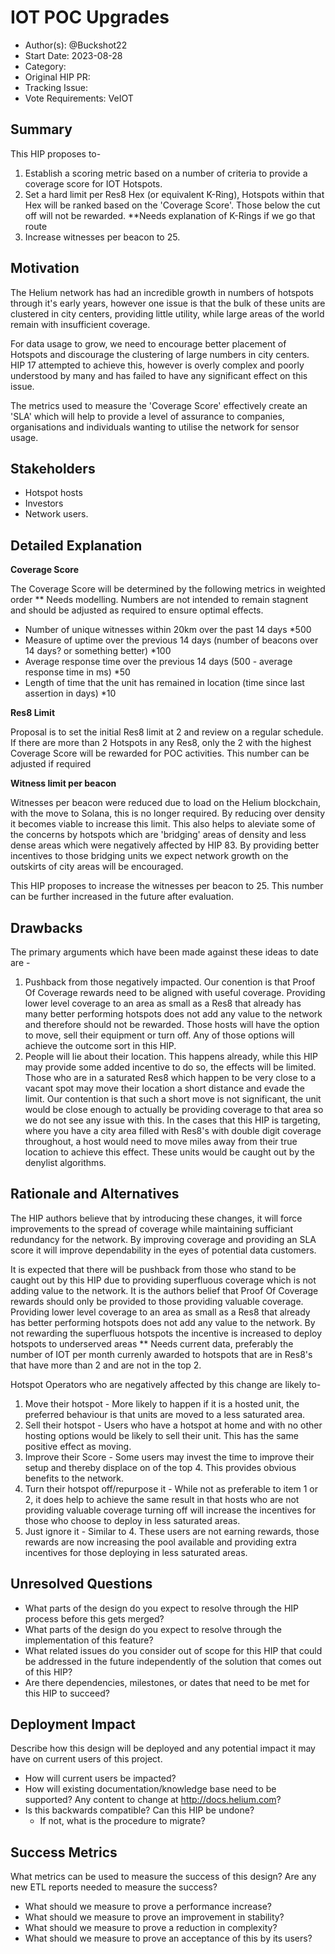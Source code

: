 # IOT POC Upgrades

- Author(s): @Buckshot22
- Start Date: 2023-08-28
- Category: <!-- economic, technical, meta -->
- Original HIP PR: <!-- leave this empty; maintainer will fill in ID of this pull request -->
- Tracking Issue: <!-- leave this empty; maintainer will create a discussion issue -->
- Vote Requirements: VeIOT

## Summary

This HIP proposes to- 
1. Establish a scoring metric based on a number of criteria to provide a coverage score for IOT Hotspots.
2. Set a hard limit per Res8 Hex (or equivalent K-Ring), Hotspots within that Hex will be ranked based on the 'Coverage Score'. Those below the cut off will not be rewarded. **Needs explanation of K-Rings if we go that route
3. Increase witnesses per beacon to 25. 

<!-- Read the content requests in all sections before starting to write any section. -->

## Motivation

The Helium network has had an incredible growth in numbers of hotspots through it's early years, however one issue is that the bulk of these units are clustered in city centers, providing little utility, while large areas of the world remain with insufficient coverage.

For data usage to grow, we need to encourage better placement of Hotspots and discourage the clustering of large numbers in city centers. 
HIP 17 attempted to achieve this, however is overly complex and poorly understood by many and has failed to have any significant effect on this issue.

The metrics used to measure the 'Coverage Score' effectively create an 'SLA' which will help to provide a level of assurance to companies, organisations and individuals wanting to utilise the network for sensor usage.

## Stakeholders

- Hotspot hosts
- Investors
- Network users.

## Detailed Explanation

**Coverage Score**

The Coverage Score will be determined by the following metrics in weighted order ** Needs modelling. Numbers are not intended to remain stagnent and should be adjusted as required to ensure optimal effects.

- Number of unique witnesses within 20km over the past 14 days *500
- Measure of uptime over the previous 14 days (number of beacons over 14 days? or something better) *100
- Average response time over the previous 14 days (500 - average response time in ms) *50
- Length of time that the unit has remained in location (time since last assertion in days) *10


**Res8 Limit**

Proposal is to set the initial Res8 limit at 2 and review on a regular schedule. 
If there are more than 2 Hotspots in any Res8, only the 2 with the highest Coverage Score will be rewarded for POC activities.
This number can be adjusted if required

**Witness limit per beacon**

Witnesses per beacon were reduced due to load on the Helium blockchain, with the move to Solana, this is no longer required. By reducing over density it becomes viable to increase this limit. This also helps to aleviate some of the concerns by hotspots which are 'bridging' areas of density and less dense areas which were negatively affected by HIP 83. By providing better incentives to those bridging units we expect network growth on the outskirts of city areas will be encouraged.

This HIP proposes to increase the witnesses per beacon to 25. This number can be further increased in the future after evaluation.


## Drawbacks

The primary arguments which have been made against these ideas to date are -
1. Pushback from those negatively impacted.
Our conention is that Proof Of Coverage rewards need to be aligned with useful coverage. Providing lower level coverage to an area as small as a Res8 that already has many better performing hotspots does not add any value to the network and therefore should not be rewarded.
Those hosts will have the option to move, sell their equipment or turn off. Any of those options will achieve the outcome sort in this HIP.
3. People will lie about their location.
This happens already, while this HIP may provide some added incentive to do so, the effects will be limited. Those who are in a saturated Res8 which happen to be very close to a vacant spot may move their location a short distance and evade the limit.
Our contention is that such a short move is not significant, the unit would be close enough to actually be providing coverage to that area so we do not see any issue with this.
In the cases that this HIP is targeting, where you have a city area filled with Res8's with double digit coverage throughout, a host would need to move miles away from their true location to achieve this effect. These units would be caught out by the denylist algorithms. 


## Rationale and Alternatives

The HIP authors believe that by introducing these changes, it will force improvements to the spread of coverage while maintaining sufficiant redundancy for the network. By improving coverage and providing an SLA score it will improve dependability in the eyes of potential data customers.

It is expected that there will be pushback from those who stand to be caught out by this HIP due to providing superfluous coverage which is not adding value to the network.
It is the authors belief that Proof Of Coverage rewards should only be provided to those providing valuable coverage. Providing lower level coverage to an area as small as a Res8 that already has better performing hotspots does not add any value to the network.
By not rewarding the superfluous hotspots the incentive is increased to deploy hotspots to underserved areas ** Needs current data, preferably the number of IOT per month currenly awarded to hotspots that are in Res8's that have more than 2 and are not in the top 2.

Hotspot Operators who are negatively affected by this change are likely to-
1. Move their hotspot - More likely to happen if it is a hosted unit, the preferred behaviour is that units are moved to a less saturated area.
2. Sell their hotspot - Users who have a hotspot at home and with no other hosting options would be likely to sell their unit. This has the same positive effect as moving.
3. Improve their Score - Some users may invest the time to improve their setup and thereby displace on of the top 4. This provides obvious benefits to the network.
4. Turn their hotspot off/repurpose it - While not as preferable to item 1 or 2, it does help to achieve the same result in that hosts who are not providing valuable coverage turning off will increase the incentives for those who choose to deploy in less saturated areas.
5. Just ignore it - Similar to 4. These users are not earning rewards, those rewards are now increasing the pool available and providing extra incentives for those deploying in less saturated areas.

## Unresolved Questions

- What parts of the design do you expect to resolve through the HIP process before this gets merged?
- What parts of the design do you expect to resolve through the implementation of this feature?
- What related issues do you consider out of scope for this HIP that could be addressed in the
  future independently of the solution that comes out of this HIP?
- Are there dependencies, milestones, or dates that need to be met for this HIP to succeed?

## Deployment Impact

Describe how this design will be deployed and any potential impact it may have on current users of
this project.

- How will current users be impacted?
- How will existing documentation/knowledge base need to be supported? Any content to change at
  <http://docs.helium.com>?
- Is this backwards compatible? Can this HIP be undone?
  - If not, what is the procedure to migrate?

## Success Metrics

What metrics can be used to measure the success of this design? Are any new ETL reports needed to
measure the success?

- What should we measure to prove a performance increase?
- What should we measure to prove an improvement in stability?
- What should we measure to prove a reduction in complexity?
- What should we measure to prove an acceptance of this by its users?
